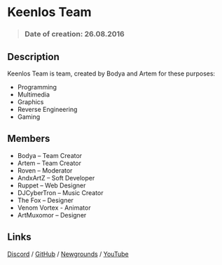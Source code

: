 # Keenlos Team

> ### Date of creation: 26.08.2016

## Description

Keenlos Team is team, created by Bodya and Artem for these purposes:
* Programming
* Multimedia
* Graphics
* Reverse Engineering
* Gaming

## Members

* Bodya – Team Creator
* Artem – Team Creator
* Roven – Moderator
* AndxArtZ – Soft Developer
* Ruppet – Web Designer
* DJCyberTron – Music Creator
* The Fox – Designer
* Venom Vortex - Animator
* ArtMuxomor – Designer

## Links

[Discord](https://discord.gg/xQSmHRZ) / 
[GitHub](https://github.com/Keenlos) / 
[Newgrounds](https://keenlos.newgrounds.com) / 
[YouTube](https://www.youtube.com/channel/UCtCEhGtp5G5HMD4ONLtFjgg)
